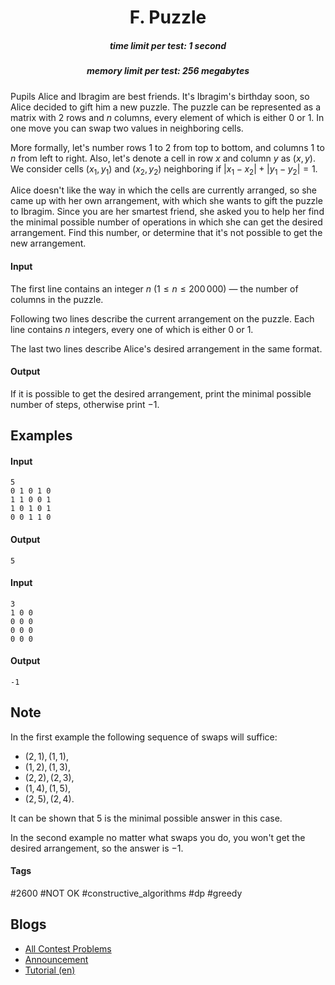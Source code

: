 <h1 style='text-align: center;'> F. Puzzle</h1>

<h5 style='text-align: center;'>time limit per test: 1 second</h5>
<h5 style='text-align: center;'>memory limit per test: 256 megabytes</h5>

Pupils Alice and Ibragim are best friends. It's Ibragim's birthday soon, so Alice decided to gift him a new puzzle. The puzzle can be represented as a matrix with $2$ rows and $n$ columns, every element of which is either $0$ or $1$. In one move you can swap two values in neighboring cells.

More formally, let's number rows $1$ to $2$ from top to bottom, and columns $1$ to $n$ from left to right. Also, let's denote a cell in row $x$ and column $y$ as $(x, y)$. We consider cells $(x_1, y_1)$ and $(x_2, y_2)$ neighboring if $|x_1 - x_2| + |y_1 - y_2| = 1$.

Alice doesn't like the way in which the cells are currently arranged, so she came up with her own arrangement, with which she wants to gift the puzzle to Ibragim. Since you are her smartest friend, she asked you to help her find the minimal possible number of operations in which she can get the desired arrangement. Find this number, or determine that it's not possible to get the new arrangement.

#### Input

The first line contains an integer $n$ ($1 \leq n \leq 200\,000$) — the number of columns in the puzzle.

Following two lines describe the current arrangement on the puzzle. Each line contains $n$ integers, every one of which is either $0$ or $1$.

The last two lines describe Alice's desired arrangement in the same format.

#### Output

If it is possible to get the desired arrangement, print the minimal possible number of steps, otherwise print $-1$.

## Examples

#### Input


```text
5
0 1 0 1 0
1 1 0 0 1
1 0 1 0 1
0 0 1 1 0
```
#### Output


```text
5
```
#### Input


```text
3
1 0 0
0 0 0
0 0 0
0 0 0
```
#### Output


```text
-1
```
## Note

In the first example the following sequence of swaps will suffice: 

* $(2, 1), (1, 1)$,
* $(1, 2), (1, 3)$,
* $(2, 2), (2, 3)$,
* $(1, 4), (1, 5)$,
* $(2, 5), (2, 4)$.

It can be shown that $5$ is the minimal possible answer in this case.

In the second example no matter what swaps you do, you won't get the desired arrangement, so the answer is $-1$.



#### Tags 

#2600 #NOT OK #constructive_algorithms #dp #greedy 

## Blogs
- [All Contest Problems](../Codeforces_Round_802_(Div._2).md)
- [Announcement](../blogs/Announcement.md)
- [Tutorial (en)](../blogs/Tutorial_(en).md)
